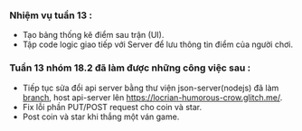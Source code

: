 ### Nhiệm vụ tuần 13 :
- Tạo bảng thống kê điểm sau trận (UI).
- Tập code logic giao tiếp với Server để lưu thông tin điểm của người chơi.

### Tuần 13 nhóm 18.2 đã làm được những công việc sau :
- Tiếp tục sửa đổi api server bằng thư viện json-server(nodejs) đã làm [branch](https://github.com/evil-nerver-die/se06-18.2/tree/connect-rest-api), host api-server lên https://locrian-humorous-crow.glitch.me/.
- Fix lỗi phần PUT/POST request cho coin và star.
- Post coin và star khi thắng một ván game.
